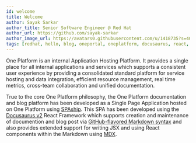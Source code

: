 ```yaml
---
id: welcome
title: Welcome
author: Sayak Sarkar
author_title: Senior Software Engineer @ Red Hat
author_url: https://github.com/sayak-sarkar
author_image_url: https://avatars0.githubusercontent.com/u/1418735?s=400&v=4
tags: [redhat, hello, blog, oneportal, oneplatform, docusaurus, react, mdx, spaship]
---
```


One Platform is an internal Application Hosting Platform. It provides a single place for all internal applications and services which supports a consistent user experience by providing a consolidated standard platform for service hosting and data integration, efficient resource management, real time metrics, cross-team collaboration and unified documentation.

True to the core One Platform philosophy, the One Platform documentation and blog platform has been developed as a Single Page Application hosted on One Platform using [SPAship](https://spaship.io). This SPA has been developed using the [Docusaurus v2](https://v2.docusaurus.io/) React Framework which supports  creation and maintenance of documention and blog post via [GitHub-flavored Markdown syntax](https://github.github.com/gfm/) and also provides extended support for writing JSX and using React components within the Markdown using [MDX](https://mdxjs.com/).
